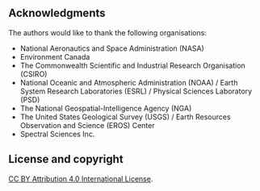 ## Acknowledgments

The authors would like to thank the following organisations:

* National Aeronautics and Space Administration (NASA)
* Environment Canada
* The Commonwealth Scientific and Industrial Research Organisation (CSIRO)
* National Oceanic and Atmospheric Administration (NOAA) / Earth System Research Laboratories (ESRL) / Physical Sciences Laboratory (PSD)
* The National Geospatial-Intelligence Agency (NGA)
* The United States Geological Survey (USGS) / Earth Resources Observation and Science (EROS) Center
* Spectral Sciences Inc.

## License and copyright

[CC BY Attribution 4.0 International License](https://creativecommons.org/licenses/by/4.0/).

